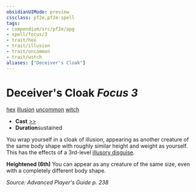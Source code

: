 ```yaml
---
obsidianUIMode: preview
cssclass: pf2e,pf2e-spell
tags:
- compendium/src/pf2e/apg
- spell/focus/3
- trait/hex
- trait/illusion
- trait/uncommon
- trait/witch
aliases: ["Deceiver's Cloak"]
---
```

# Deceiver's Cloak *Focus 3*   
[hex](../../rules/traits/hex-apg.md)  [illusion](../../rules/traits/illusion.md)  [uncommon](../../rules/traits/uncommon.md)  [witch](../../rules/traits/witch-apg.md)  

- **Cast** [>>](../../rules/core-rulebook/chapter-9-playing-the-game.md#Actions "Two-Action") 
- **Duration**sustained

You wrap yourself in a cloak of illusion, appearing as another creature of the same body shape with roughly similar height and weight as yourself. This has the effects of a 3rd-level [illusory disguise](illusory-disguise.md).

**Heightened (6th)** You can appear as any creature of the same size, even with a completely different body shape.

*Source: Advanced Player's Guide p. 238*